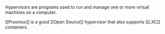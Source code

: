 Hypervisors are programs used to run and manage one or more virtual machines on a computer.

[[Proxmox]] is a good [[Open Source]] hypervisor that also supports [[LXC]] containers.